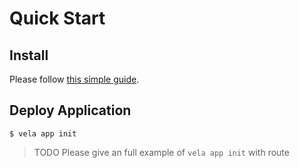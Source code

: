 # Quick Start

## Install

Please follow [this simple guide](install.md).

## Deploy Application

```console
$ vela app init
```

> TODO Please give an full example of `vela app init` with route